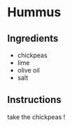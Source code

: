 # Hummus
## Ingredients
* chickpeas
* lime
* olive oil
* salt
## Instructions
take the chickpeas ! 
